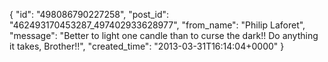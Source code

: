  {
   "id": "498086790227258",
   "post_id": "462493170453287_497402933628977",
   "from_name": "Philip Laforet",
   "message": "Better to light one candle than to curse the dark!! Do anything it takes, Brother!!",
   "created_time": "2013-03-31T16:14:04+0000"
 }

